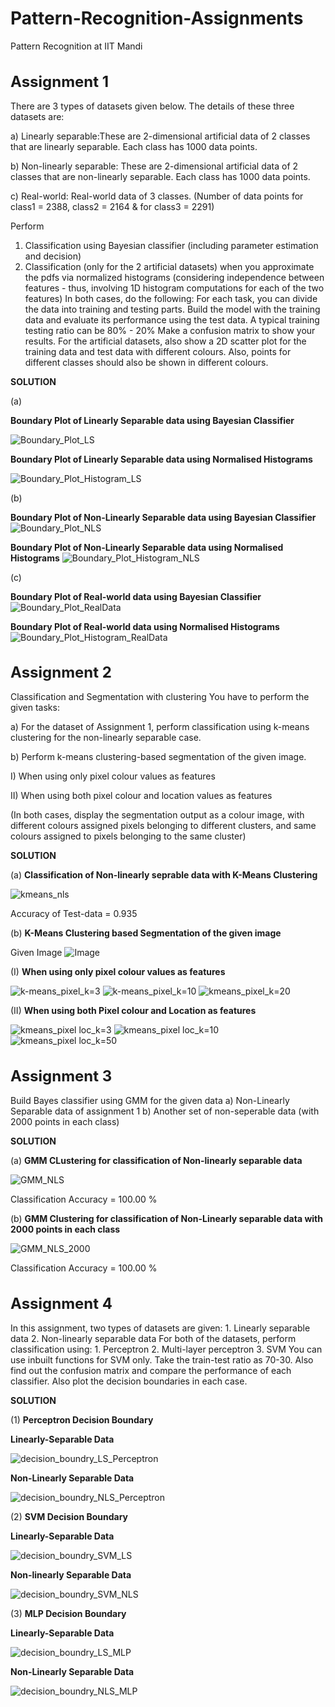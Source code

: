 # Pattern-Recognition-Assignments
Pattern Recognition at IIT Mandi


<h1 style="font-size:24px;">Assignment 1</h1>
There are 3 types of datasets given below. The details of these three datasets are:

a) ​Linearly separable:​These are 2-dimensional artificial data of 2 classes that are linearly
separable. Each class has 1000 data points.

b) ​Non-linearly separable​: These are 2-dimensional artificial data of 2 classes that are
non-linearly separable. Each class has 1000 data points.

c) ​Real-world: ​Real-world data of 3 classes. (Number of data points for class1 = 2388, class2
= 2164 & for class3 = 2291)

Perform
1. Classification using Bayesian classifier (including parameter estimation and decision)
2. Classification (only for the 2 artificial datasets) when you approximate the pdfs via
normalized histograms (considering independence between features - thus, involving 1D
histogram computations for each of the two features)
In both cases, do the following:
For each task, you can divide the data into training and testing parts.
Build the model with the training data and evaluate its performance using the test data.
A typical training testing ratio can be 80% - 20%
Make a confusion matrix to show your results.
For the artificial datasets, also show a 2D scatter plot for the training data and test data with
different colours. Also, points for different classes should also be shown in different colours.

**SOLUTION**

(a)

**Boundary Plot of Linearly Separable data using Bayesian Classifier**

![Boundary_Plot_LS](https://github.com/sushovanjena/Pattern-Recognition-Assignments/assets/68657215/f6784f39-d1a8-45fb-b513-c6b1d75275aa)

**Boundary Plot of Linearly Separable data using Normalised Histograms**

![Boundary_Plot_Histogram_LS](https://github.com/sushovanjena/Pattern-Recognition-Assignments/assets/68657215/eb5bcedb-d002-4331-b117-4f25219db548)

(b)

**Boundary Plot of Non-Linearly Separable data using Bayesian Classifier**
![Boundary_Plot_NLS](https://github.com/sushovanjena/Pattern-Recognition-Assignments/assets/68657215/6d9c5494-d502-483b-99cd-2fc15d2b97e6)

**Boundary Plot of Non-Linearly Separable data using Normalised Histograms**
![Boundary_Plot_Histogram_NLS](https://github.com/sushovanjena/Pattern-Recognition-Assignments/assets/68657215/b3e02e66-3cd4-4e40-9aec-514408007677)

(c)

**Boundary Plot of Real-world data using Bayesian Classifier**
![Boundary_Plot_RealData](https://github.com/sushovanjena/Pattern-Recognition-Assignments/assets/68657215/c76c6d1b-2d50-416f-b30f-24d995aa1883)

**Boundary Plot of Real-world data using Normalised Histograms**
![Boundary_Plot_Histogram_RealData](https://github.com/sushovanjena/Pattern-Recognition-Assignments/assets/68657215/88d95b2a-59be-4651-a22e-f0883c9594be)




<h1 style="font-size:24px;">Assignment 2</h1>
Classification and Segmentation with clustering
You have to perform the given tasks:

a) For the dataset of Assignment 1, perform classification using k-means clustering for the
non-linearly separable case.

b) Perform k-means clustering-based segmentation of the given image.

I) When using only pixel colour values as features

II) When using both pixel colour and location values as features

(In both cases, display the segmentation output as a colour​ ​image, with different colours
assigned pixels belonging to different clusters, and same colours assigned to pixels
belonging to the same cluster)

**SOLUTION**

(a) 
**Classification of Non-linearly seprable data with K-Means Clustering**

![kmeans_nls](https://github.com/sushovanjena/Pattern-Recognition-Assignments/assets/68657215/c745236e-4d3c-4c69-83f4-735ae511d2c8)

Accuracy of Test-data = 0.935

(b) **K-Means Clustering based Segmentation of the given image**

Given Image
![Image](https://github.com/sushovanjena/Pattern-Recognition-Assignments/assets/68657215/db439b79-4e56-4204-8791-7da25f9db267)

(I) **When using only pixel colour values as features**

![k-means_pixel_k=3](https://github.com/sushovanjena/Pattern-Recognition-Assignments/assets/68657215/f46b0813-751a-48fe-9e5a-8f68d5caf73e)
![k-means_pixel_k=10](https://github.com/sushovanjena/Pattern-Recognition-Assignments/assets/68657215/6501f27a-6a19-41d3-b859-00163637c887)
![kmeans_pixel_k=20](https://github.com/sushovanjena/Pattern-Recognition-Assignments/assets/68657215/8a8d163a-4c43-49f1-98ef-28de1c5f0662)


(II) **When using both Pixel colour and Location as features**

![kmeans_pixel loc_k=3](https://github.com/sushovanjena/Pattern-Recognition-Assignments/assets/68657215/918b3119-b7bf-4448-afda-64a9960ca5d6)
![kmeans_pixel loc_k=10](https://github.com/sushovanjena/Pattern-Recognition-Assignments/assets/68657215/de688f88-e688-4004-9cfa-3aa1a48a6668)
![kmeans_pixel loc_k=50](https://github.com/sushovanjena/Pattern-Recognition-Assignments/assets/68657215/b0f74969-0536-402e-af78-1cd3ede5b4fd)


<h1 style="font-size:24px;">Assignment 3</h1>
Build Bayes classifier using GMM for the given data
a) Non-Linearly Separable data of assignment 1
b) Another set of non-seperable data (with 2000 points in each class)

**SOLUTION**

(a) 
**GMM CLustering for classification of Non-linearly separable data**

![GMM_NLS](https://github.com/sushovanjena/Pattern-Recognition-Assignments/assets/68657215/7b76418b-73d8-46ee-9219-9222b3cb6dd0)

Classification Accuracy = 100.00 %

(b) 
**GMM Clustering for classification of Non-Linearly separable data with 2000 points in each class**

![GMM_NLS_2000](https://github.com/sushovanjena/Pattern-Recognition-Assignments/assets/68657215/91827da7-9ca5-4a8b-b42c-de6cc318039c)

Classification Accuracy = 100.00 %


<h1 style="font-size:24px;">Assignment 4</h1>
In this assignment, two types of datasets are given:
1. Linearly separable data
2. Non-linearly separable data
For both of the datasets, perform classification using:
1. Perceptron
2. Multi-layer perceptron
3. SVM
You can use inbuilt functions for SVM only. Take the train-test ratio as 70-30. Also find out the
confusion matrix and compare the performance of each classifier.
Also plot the decision boundaries in each case.

**SOLUTION**

(1) **Perceptron Decision Boundary**

**Linearly-Separable Data**

![decision_boundry_LS_Perceptron](https://github.com/sushovanjena/Pattern-Recognition-Assignments/assets/68657215/66a4330a-3a51-490b-a156-2763787c172e)

**Non-Linearly Separable Data**

![decision_boundry_NLS_Perceptron](https://github.com/sushovanjena/Pattern-Recognition-Assignments/assets/68657215/bd4c1223-83e6-469d-affd-ff78a589a1af)

(2) **SVM Decision Boundary**

**Linearly-Separable Data**

![decision_boundry_SVM_LS](https://github.com/sushovanjena/Pattern-Recognition-Assignments/assets/68657215/1b410b3e-047e-4c03-911a-b66fa726bec3)

**Non-linearly Separable Data**

![decision_boundry_SVM_NLS](https://github.com/sushovanjena/Pattern-Recognition-Assignments/assets/68657215/d7f04869-e0ce-4d00-b5b8-bd45eb12724c)

(3) **MLP Decision Boundary**

**Linearly-Separable Data**

![decision_boundry_LS_MLP](https://github.com/sushovanjena/Pattern-Recognition-Assignments/assets/68657215/f4a667b8-cfbf-47de-a833-6c63a3f764fa)

**Non-Linearly Separable Data**

![decision_boundry_NLS_MLP](https://github.com/sushovanjena/Pattern-Recognition-Assignments/assets/68657215/2491df3a-dba2-4f8f-b4bf-99c3e3698b90)


